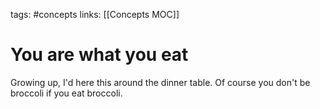 tags: #concepts 
links: [[Concepts MOC]]

# You are what you eat
Growing up, I'd here this around the dinner table. Of course you don't be broccoli if you eat broccoli. 